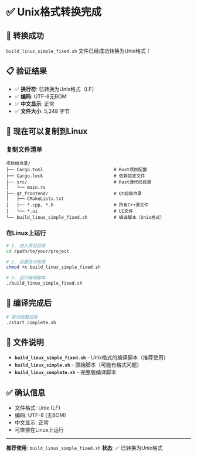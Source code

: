 # ✅ Unix格式转换完成

## 🎉 转换成功

`build_linux_simple_fixed.sh` 文件已经成功转换为Unix格式！

## 📋 验证结果

- ✅ **换行符**: 已转换为Unix格式（LF）
- ✅ **编码**: UTF-8无BOM
- ✅ **中文显示**: 正常
- ✅ **文件大小**: 5,248 字节

## 🚀 现在可以复制到Linux

### 复制文件清单
```
项目根目录/
├── Cargo.toml                           # Rust项目配置
├── Cargo.lock                           # 依赖锁定文件
├── src/                                 # Rust源代码目录
│   └── main.rs
├── qt_frontend/                         # Qt前端目录
│   ├── CMakeLists.txt
│   ├── *.cpp, *.h                       # 所有C++源文件
│   └── *.ui                             # UI文件
└── build_linux_simple_fixed.sh          # 编译脚本（Unix格式）
```

### 在Linux上运行
```bash
# 1. 进入项目目录
cd /path/to/your/project

# 2. 设置执行权限
chmod +x build_linux_simple_fixed.sh

# 3. 运行编译脚本
./build_linux_simple_fixed.sh
```

## 🎯 编译完成后

```bash
# 启动完整应用
./start_complete.sh
```

## 📝 文件说明

- **`build_linux_simple_fixed.sh`** - Unix格式的编译脚本（推荐使用）
- **`build_linux_simple.sh`** - 原始脚本（可能有格式问题）
- **`build_linux_complete.sh`** - 完整版编译脚本

## ✅ 确认信息

- 文件格式: Unix (LF)
- 编码: UTF-8 (无BOM)
- 中文显示: 正常
- 可直接在Linux上运行

---

**推荐使用**: `build_linux_simple_fixed.sh`
**状态**: ✅ 已转换为Unix格式
